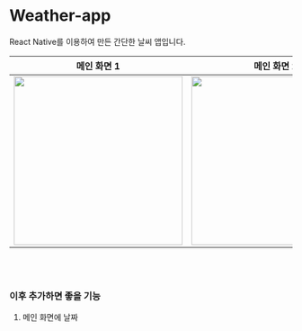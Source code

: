 # Weather-app

React Native를 이용하여 만든 간단한 날씨 앱입니다.

|메인 화면 1|메인 화면 2|화면 넘김|
|:-:|:-:|:-:|
|<img src="https://user-images.githubusercontent.com/88651937/167307758-082b1f3a-67ac-4832-b201-b25e91eb0192.PNG" width="300">|<img src="https://user-images.githubusercontent.com/88651937/167307761-ec69c885-3fac-41c6-b6d7-d74e35644e71.PNG" width="300">|<img src="https://user-images.githubusercontent.com/88651937/167307763-f8271025-1a5a-4e07-9797-3921e096feed.PNG" width="300">|

<br/><br/>
### 이후 추가하면 좋을 기능
1. 메인 화면에 날짜
